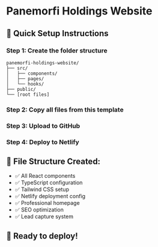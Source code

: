 # Panemorfi Holdings Website

## 🚀 Quick Setup Instructions

### Step 1: Create the folder structure
```
panemorfi-holdings-website/
├── src/
│   ├── components/
│   ├── pages/
│   └── hooks/
├── public/
└── [root files]
```

### Step 2: Copy all files from this template
### Step 3: Upload to GitHub
### Step 4: Deploy to Netlify

## 📁 File Structure Created:
- ✅ All React components
- ✅ TypeScript configuration  
- ✅ Tailwind CSS setup
- ✅ Netlify deployment config
- ✅ Professional homepage
- ✅ SEO optimization
- ✅ Lead capture system

## 🎯 Ready to deploy!